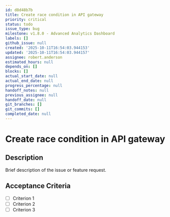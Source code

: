 ```yaml
---
id: d8d48b7b
title: Create race condition in API gateway
priority: critical
status: todo
issue_type: bug
milestone: v1.8.0 - Advanced Analytics Dashboard
labels: []
github_issue: null
created: '2025-10-11T16:54:03.944153'
updated: '2025-10-11T16:54:03.944157'
assignee: robert.anderson
estimated_hours: null
depends_on: []
blocks: []
actual_start_date: null
actual_end_date: null
progress_percentage: null
handoff_notes: null
previous_assignee: null
handoff_date: null
git_branches: []
git_commits: []
completed_date: null
---
```


# Create race condition in API gateway

## Description

Brief description of the issue or feature request.

## Acceptance Criteria

- [ ] Criterion 1
- [ ] Criterion 2
- [ ] Criterion 3